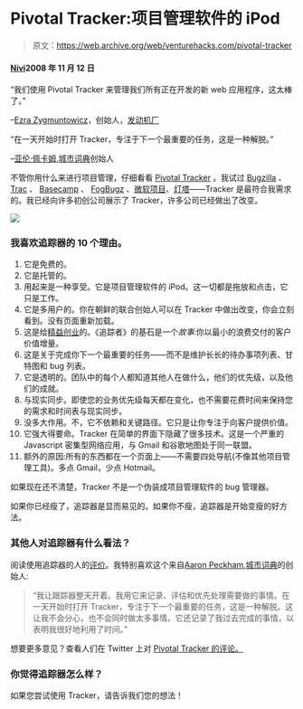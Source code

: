 # Pivotal Tracker:项目管理软件的 iPod

> 原文：<https://web.archive.org/web/venturehacks.com/pivotal-tracker>

#### [Nivi](/web/20221128052306/https://venturehacks.com/about)2008 年 11 月 12 日

“我们使用 Pivotal Tracker 来管理我们所有正在开发的新 web 应用程序，这太棒了。”

–[Ezra Zygmuntowicz](https://web.archive.org/web/20221128052306/http://brainspl.at/)，创始人，[发动机厂](https://web.archive.org/web/20221128052306/http://engineyard.com/)

“在一天开始时打开 Tracker，专注于下一个最重要的任务，这是一种解脱。”

–[亚伦·佩卡姆](https://web.archive.org/web/20221128052306/http://www.google.com/search?num=30&hl=en&lr=&safe=off&q=%22aaron+peckham%22&btnG=Search),[城市词典](https://web.archive.org/web/20221128052306/http://www.urbandictionary.com/)创始人

不管你用什么来进行项目管理，仔细看看 [Pivotal Tracker](https://web.archive.org/web/20221128052306/https://www.pivotaltracker.com/) 。我试过 [Bugzilla](https://web.archive.org/web/20221128052306/http://www.bugzilla.org/) 、 [Trac](https://web.archive.org/web/20221128052306/http://trac.edgewall.org/) 、 [Basecamp](https://web.archive.org/web/20221128052306/http://www.basecamphq.com/) 、 [FogBugz](https://web.archive.org/web/20221128052306/http://www.fogcreek.com/FogBUGZ/) 、[微软项目](https://web.archive.org/web/20221128052306/http://office.microsoft.com/en-us/project/default.aspx)、[灯塔](https://web.archive.org/web/20221128052306/http://lighthouseapp.com/)——Tracker 是最符合我需求的。我已经向许多初创公司展示了 Tracker，许多公司已经做出了改变。

[![](img/18b3453774bb6fbf527f5c509dc54a41.png)](https://web.archive.org/web/20221128052306/https://www.pivotaltracker.com/)

### 我喜欢追踪器的 10 个理由。

1.  它是免费的。
2.  它是托管的。
3.  用起来是一种享受。它是项目管理软件的 iPod。这一切都是拖放和点击，它只是工作。
4.  它是多用户的。你在朝鲜的联合创始人可以在 Tracker 中做出改变，你会立刻看到。没有页面重新加载。
5.  这是给[精益创业](/web/20221128052306/https://venturehacks.com/articles/lean-startups)的。《追踪者》的基石是一个*故事*:你以最小的浪费交付的客户价值增量。
6.  这是关于完成你下一个最重要的任务——而不是维护长长的待办事项列表、甘特图和 bug 列表。
7.  它是透明的。团队中的每个人都知道其他人在做什么，他们的优先级，以及他们的成就。
8.  与现实同步。即使您的业务优先级每天都在变化，也不需要花费时间来保持您的需求和时间表与现实同步。
9.  没多大作用。不，它不依赖和关键路径。它只是让你专注于向客户提供价值。
10.  它强大得要命。Tracker 在简单的界面下隐藏了很多技术。这是一个严重的 Javascript 密集型网络应用，与 Gmail 和谷歌地图处于同一联盟。
11.  额外的原因:所有的东西都在一个页面上——不需要四处导航(不像其他项目管理工具)。多点 Gmail，少点 Hotmail。

如果现在还不清楚，Tracker 不是一个伪装成项目管理软件的 bug 管理器。

如果你已经瘦了，追踪器是显而易见的。如果你不瘦，追踪器是开始变瘦的好方法。

### 其他人对追踪器有什么看法？

阅读使用追踪器的人的[评价](https://web.archive.org/web/20221128052306/http://www.pivotaltracker.com/teaser/testimonials)。我特别喜欢这个来自[Aaron Peckham](https://web.archive.org/web/20221128052306/http://www.google.com/search?num=30&hl=en&lr=&safe=off&q=%22aaron+peckham%22&btnG=Search),[城市词典](https://web.archive.org/web/20221128052306/http://www.urbandictionary.com/)的创始人:

> “我让跟踪器整天开着。我用它来记录、评估和优先处理需要做的事情。在一天开始时打开 Tracker，专注于下一个最重要的任务，这是一种解脱。这让我不会分心，也不会同时做太多事情。它还记录了我过去完成的事情，以表明我很好地利用了时间。”

想要更多意见？查看人们在 Twitter 上对 [Pivotal Tracker 的评论。](https://web.archive.org/web/20221128052306/http://search.twitter.com/search?q=%22pivotal+tracker%22)

### 你觉得追踪器怎么样？

如果您尝试使用 Tracker，请告诉我们您的想法！